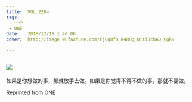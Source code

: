 ```yaml
---
title:	VOL.2264
tags:
 - 一个
 - ONE
date:	2018/12/18 1:40:00
cover:	http://image.wufazhuce.com/FjQqUfD_K4RHg_OitiJcbAQ_Cgk9

---
```

![](http://image.wufazhuce.com/FjQqUfD_K4RHg_OitiJcbAQ_Cgk9)
---

如果是你想做的事，那就放手去做。如果是你觉得不得不做的事，那就不要做。
 
Reprinted from ONE
